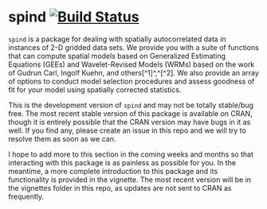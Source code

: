 # spind [![Build Status](https://travis-ci.org/levisc8/spind.svg?branch=master)](https://travis-ci.org/levisc8/spind)

`spind` is a package for dealing with spatially autocorrelated data in instances of 2-D gridded data sets. We provide you with a suite of functions that can compute spatial models based on Generalized Estimating Equations (GEEs) and Wavelet-Revised Models (WRMs) based on the work of Gudrun Carl, Ingolf Kuehn, and others[^1]^,^[^2]. We also provide an array of options to conduct model selection procedures and assess goodness of fit for your model using spatially corrected statistics.  

This is the development version of `spind` and may not be totally stable/bug free. The most recent stable version of this package is available on CRAN, though it is entirely possible that the CRAN version may have bugs in it as well. If you find any, please create an issue in this repo and we will try to resolve them as soon as we can. 

I hope to add more to this section in the coming weeks and months so that interacting with this package is as painless as possible for you. In the meantime, a more complete introduction to this package and its functionality is provided in the vignette. The most recent version will be in the vignettes folder in this repo, as updates are not sent to CRAN as frequently. 

